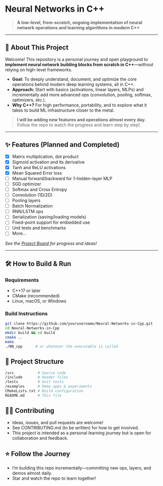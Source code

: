 # Neural Networks in C++

> **A low-level, from-scratch, ongoing implementation of neural network operations and learning algorithms in modern C++**

---

## 🚀 About This Project

Welcome! This repository is a personal journey and open playground to **implement neural network building blocks from scratch in C++**—without relying on high-level frameworks.

- **Goal:** To deeply understand, document, and optimize the core operations behind modern deep learning systems, all in C++.
- **Approach:** Start with basics (activations, linear layers, MLPs) and incrementally add more advanced ops (convolution, pooling, softmax, optimizers, etc.).
- **Why C++?** For high performance, portability, and to explore what it takes to build ML infrastructure closer to the metal.

> **I will be adding new features and operations almost every day.**  
> Follow the repo to watch the progress and learn step by step!

---

## ✨ Features (Planned and Completed)

- [x] Matrix multiplication, dot product
- [x] Sigmoid activation and its derivative
- [x] Tanh and ReLU activations
- [x] Mean Squared Error loss
- [ ] Manual forward/backward for 1-hidden-layer MLP
- [ ] SGD optimizer
- [ ] Softmax and Cross Entropy
- [ ] Convolution (1D/2D)
- [ ] Pooling layers
- [ ] Batch Normalization
- [ ] RNN/LSTM ops
- [ ] Serialization (saving/loading models)
- [ ] Fixed-point support for embedded use
- [ ] Unit tests and benchmarks
- [ ] More...

*See the [Project Board](https://github.com/yourusername/Neural-Networks-in-Cpp/projects) for progress and ideas!*

---

## 🛠️ How to Build & Run

### Requirements

- C++17 or later
- CMake (recommended)
- Linux, macOS, or Windows

### Build Instructions

```bash
git clone https://github.com/yourusername/Neural-Networks-in-Cpp.git
cd Neural-Networks-in-Cpp
mkdir build && cd build
cmake ..
make
./NN_cpp      # or whatever the executable is called
```

## 📁 Project Structure
```bash
/src           # Source code
/include       # Header files
/tests         # Unit tests
/examples      # Demo apps & experiments
CMakeLists.txt # Build configuration
README.md      # This file
```

## 👨‍💻 Contributing
- Ideas, issues, and pull requests are welcome!
- See CONTRIBUTING.md (to be written) for how to get involved.
- This project is intended as a personal learning journey but is open for collaboration and feedback.

## ⭐️ Follow the Journey
- I’m building this repo incrementally—committing new ops, layers, and demos almost daily.
- Star and watch the repo to learn together!